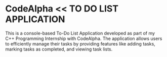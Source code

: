 # CodeAlpha << TO DO LIST APPLICATION 
This is a console-based To-Do List Application developed as part of my C++ Programming Internship with CodeAlpha. The application allows users to efficiently manage their tasks by providing features like adding tasks, marking tasks as completed, and viewing task lists.
